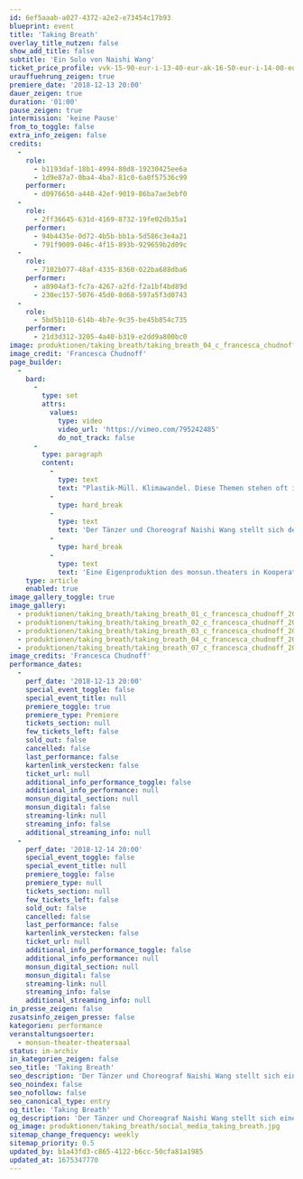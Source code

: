 ```yaml
---
id: 6ef5aaab-a027-4372-a2e2-e73454c17b93
blueprint: event
title: 'Taking Breath'
overlay_title_nutzen: false
show_add_title: false
subtitle: 'Ein Solo von Naishi Wang'
ticket_price_profile: vvk-15-90-eur-i-13-40-eur-ak-16-50-eur-i-14-00-eur
urauffuehrung_zeigen: true
premiere_date: '2018-12-13 20:00'
dauer_zeigen: true
duration: '01:00'
pause_zeigen: true
intermission: 'keine Pause'
from_to_toggle: false
extra_info_zeigen: false
credits:
  -
    role:
      - b1193daf-18b1-4994-80d8-19230425ee6a
      - 1d9e87a7-0ba4-4ba7-81c0-6a0f57536c99
    performer:
      - d0976650-a448-42ef-9019-86ba7ae3ebf0
  -
    role:
      - 2ff36645-631d-4169-8732-19fe02db35a1
    performer:
      - 94b4435e-0d72-4b5b-bb1a-5d586c3e4a21
      - 791f9009-046c-4f15-893b-929659b2d09c
  -
    role:
      - 7102b077-48af-4335-8360-022ba688dba6
    performer:
      - a8904af3-fc7a-4267-a2fd-f2a1bf4bd89d
      - 230ec157-5076-45d0-8d68-597a5f3d0743
  -
    role:
      - 5bd5b110-614b-4b7e-9c35-be45b854c735
    performer:
      - 21d3d312-3205-4a40-b319-e2dd9a800bc0
image: produktionen/taking_breath/taking_breath_04_c_francesca_chudnoff_2018.jpg
image_credit: 'Francesca Chudnoff'
page_builder:
  -
    bard:
      -
        type: set
        attrs:
          values:
            type: video
            video_url: 'https://vimeo.com/795242485'
            do_not_track: false
      -
        type: paragraph
        content:
          -
            type: text
            text: "Plastik-Müll. Klimawandel. Diese Themen stehen oft im Vordergrund der Debatte zu den Auswirkungen auf die Umwelt. Hierbei werden die Konsequenzen wie die globale Erwärmung diskutiert, doch selten stellt sich die Frage nach der individuellen Atmung:\_"
          -
            type: hard_break
          -
            type: text
            text: 'Der Tänzer und Choreograf Naishi Wang stellt sich der choreografischen Untersuchung, die die verschiedenen Facetten des Atmens im Leben erforscht: Wie ist es ohne Atmen? Wie ist es mit zu viel Atmung? Wie beeinflusst das Atmen die Bewegung? Wie beeinflusst das Atmen unsere Gedanken? Wann beginnt das Atmen etwas zu bedeuten? Wann wird Atmen zur Kommunikation? Wann wird die Luft lebensnotwendig?'
          -
            type: hard_break
          -
            type: text
            text: 'Eine Eigenproduktion des monsun.theaters in Kooperation mit der „Citadel+Compagnie“ Toronto Kanada.'
    type: article
    enabled: true
image_gallery_toggle: true
image_gallery:
  - produktionen/taking_breath/taking_breath_01_c_francesca_chudnoff_2018.jpg
  - produktionen/taking_breath/taking_breath_02_c_francesca_chudnoff_2018.jpg
  - produktionen/taking_breath/taking_breath_03_c_francesca_chudnoff_2018.jpg
  - produktionen/taking_breath/taking_breath_04_c_francesca_chudnoff_2018.jpg
  - produktionen/taking_breath/taking_breath_07_c_francesca_chudnoff_2018.jpg
image_credits: 'Francesca Chudnoff'
performance_dates:
  -
    perf_date: '2018-12-13 20:00'
    special_event_toggle: false
    special_event_title: null
    premiere_toggle: true
    premiere_type: Premiere
    tickets_section: null
    few_tickets_left: false
    sold_out: false
    cancelled: false
    last_performance: false
    kartenlink_verstecken: false
    ticket_url: null
    additional_info_performance_toggle: false
    additional_info_performance: null
    monsun_digital_section: null
    monsun_digital: false
    streaming-link: null
    streaming_info: false
    additional_streaming_info: null
  -
    perf_date: '2018-12-14 20:00'
    special_event_toggle: false
    special_event_title: null
    premiere_toggle: false
    premiere_type: null
    tickets_section: null
    few_tickets_left: false
    sold_out: false
    cancelled: false
    last_performance: false
    kartenlink_verstecken: false
    ticket_url: null
    additional_info_performance_toggle: false
    additional_info_performance: null
    monsun_digital_section: null
    monsun_digital: false
    streaming-link: null
    streaming_info: false
    additional_streaming_info: null
in_presse_zeigen: false
zusatsinfo_zeigen_presse: false
kategorien: performance
veranstaltungsoerter:
  - monsun-theater-theatersaal
status: im-archiv
in_kategorien_zeigen: false
seo_title: 'Taking Breath'
seo_description: 'Der Tänzer und Choreograf Naishi Wang stellt sich einer choreografischen Untersuchung, die die verschiedenen Facetten des Atmens im Leben erforscht.'
seo_noindex: false
seo_nofollow: false
seo_canonical_type: entry
og_title: 'Taking Breath'
og_description: 'Der Tänzer und Choreograf Naishi Wang stellt sich einer choreografischen Untersuchung, die die verschiedenen Facetten des Atmens im Leben erforscht.'
og_image: produktionen/taking_breath/social_media_taking_breath.jpg
sitemap_change_frequency: weekly
sitemap_priority: 0.5
updated_by: b1a43fd3-c865-4122-b6cc-50cfa81a1985
updated_at: 1675347770
---
```

